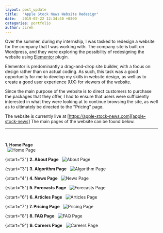 ```yaml
---
layout: post_update
title:  "Apple Stock News Website Redesign"
date:   2019-07-22 12:34:40 +0300
categories: portfolio
author: Jireh
---
```


Over the summer, during my internship, I was tasked to redesign a website for the company that I was working with. The company site is built on Wordpress, and they were exploring the possibility of redesigning the website using [Elementor][elementor] plugin. 

Elementor is predominantly a drag-and-drop site builder, with a focus on design rather than on actual coding. As such, this task was a good opportunity for me to develop my skills in website design, as well as to create a good user experience (UX) for viewers of the website.

Since the main purpose of the website is to direct customers to purchase the packages that they offer, I had to ensure that users were sufficiently interested in what they were looking at to continue browsing the site, as well as to ultimately be directed to the "Pricing" page.

The website is currently live at [https://apple-stock-news.com][apple-stock-news] The main pages of the website can be found below.  

---
&nbsp;

**1. Home Page**  
&nbsp;
![Home Page](/portfolio/assets/img/aapl_stock_news/aapl-home.png)  

{:start="2"}
**2. About Page** 
&nbsp;
![About Page](/portfolio/assets/img/aapl_stock_news/aapl-about.png)  

{:start="3"}
**3. Algorithm Page** 
&nbsp;
![Algorithm Page](/portfolio/assets/img/aapl_stock_news/aapl-algorithm.png)  

{:start="4"}
**4. News Page** 
&nbsp;
![News Page](/portfolio/assets/img/aapl_stock_news/aapl-news.png)  

{:start="5"}
**5. Forecasts Page** 
&nbsp;
![Forecasts Page](/portfolio/assets/img/aapl_stock_news/aapl-forecasts.png)  

{:start="6"}
**6. Articles Page** 
&nbsp;
![Articles Page](/portfolio/assets/img/aapl_stock_news/aapl-articles.png)  

{:start="7"}
**7. Pricing Page** 
&nbsp;
![Pricing Page](/portfolio/assets/img/aapl_stock_news/aapl-pricing.png)  

{:start="8"}
**8. FAQ Page** 
&nbsp;
![FAQ Page](/portfolio/assets/img/aapl_stock_news/aapl-faq.png)  

{:start="9"}
**9. Careers Page** 
&nbsp;
![Careers Page](/portfolio/assets/img/aapl_stock_news/aapl-careers.png)  


[elementor]: https://elementor.com/
[apple-stock-news]: https://apple-stock-news.com